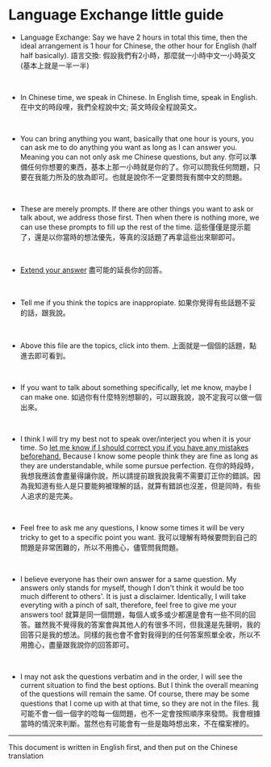 # Language Exchange little guide

* Language Exchange: Say we have 2 hours in total this time, then the ideal arrangement is 1 hour for Chinese, the other hour for English (half half basically).
語言交換: 假設我們有2小時，那麼就一小時中文一小時英文(基本上就是一半一半)

<br>

* In Chinese time, we speak in Chinese. In English time, speak in English.
在中文的時段哩，我們全程說中文; 英文時段全程說英文。

<br>

* You can bring anything you want, basically that one hour is yours, you can ask me to do anything you want as long as I can answer you. Meaning you can not only ask me Chinese questions, but any. 
你可以準備任何你想要的東西，基本上那一小時就是你的了。你可以問我任何問題，只要在我能力所及的放為即可。也就是說你不一定要問我有關中文的問題。

<br>

* These are merely prompts. If there are other things you want to ask or talk about, we address those first. Then when there is nothing more, we can use these prompts to fill up the rest of the time.
這些僅僅是提示罷了，還是以你當時的想法優先，等真的沒話題了再拿這些出來聊即可。

<br>

* [Extend your answer]()
盡可能的延長你的回答。

<br>

* Tell me if you think the topics are inappropiate.
如果你覺得有些話題不妥的話，跟我說。

<br>

* Above this file are the topics, click into them.
上面就是一個個的話題，點進去即可看到。

<br>

* If you want to talk about something specifically, let me know, maybe I can make one.
如過你有什麼特別想聊的，可以跟我說，說不定我可以做一個出來。

<br>

* I think I will try my best not to speak over/interject you when it is your time. So [let me know if I should correct you if you have any mistakes beforehand.]() Because I know some people think they are fine as long as they are understandable, while some pursue perfection.
在你的時段時，我想我應該會盡量得讓你說，所以請提前跟我說我需不需要訂正你的錯誤。因為我知道有些人是只要能夠被理解的話，就算有錯誤也沒差，但是同時，有些人追求的是完美。

<br>

* Feel free to ask me any questions, I know some times it will be very tricky to get to a specific point you want.
我可以理解有時候要問到自己的問題是非常困難的，所以不用擔心，儘管問我問題。

<br>

* I believe everyone has their own answer for a same question. My answers only stands for myself, though I don't think it would be too much different to others'. It is just a disclaimer. Identically, I will take everyting with a pinch of salt, therefore, feel free to give me your answers too!
就算是同一個問題，每個人或多或少都還是會有一些不同的回答。雖然我不覺得我的答案會與其他人的有很多不同，但我還是先聲明，我的回答只是我的想法。同樣的我也會不會對我得到的任何答案照單全收，所以不用擔心，盡量跟我說你的回答即可。

<br>

* I may not ask the questions verbatim and in the order, I will see the current situation to find the best options. But I think the overall meaning of the questions will remain the same. Of course, there may be some questions that I come up with at that time, so they are not in the files.
我可能不會一個一個字的唸每一個問題，也不一定會按照順序來發問。我會根據當時的情況來判斷。當然也有可能會有一些是臨時想出來，不在檔案裡的。

---
This document is written in English first, and then put on the Chinese translation